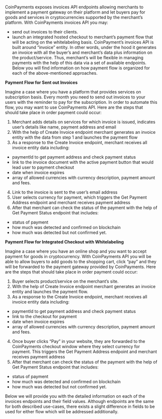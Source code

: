 CoinPayments exposes invoices API endpoints allowing merchants to implement a payment gateway on their platform and let 
buyers pay for goods and services in cryptocurrencies supported by the merchant’s platform.
With CoinPayments invoices API you may:
 - send out invoices to their clients.
 - launch an integrated hosted checkout to merchant’s payment flow that will be acting on the whitelabeling basis.
CoinPayment’s invoices API is built around “invoice” entity. In other words, under the hood it generates an invoice with
all the buyer’s and merchant’s data plus information on the product/service. Thus, merchant’s will be flexible in 
managing payments with the help of this data via a set of available endpoints.
Below you will find information on how payment flow is organized for each of the above-mentioned approaches.

**Payment Flow for Sent out Invoices**

Imagine a case where you have a platform that provides services on subscription basis. Every month you need to send out 
invoices to your users with the reminder to pay for the subscription. In order to automate this flow, you may want to 
use CoinPayments API. Here are the steps that should take place in order payment could occur:

1. Merchant adds details on services for which invoice is issued, indicates user’s details like name, payment address 
and email
2. With the help of Create Invoice endpoint merchant generates an invoice entity with the data from step 1 and launches 
the payment flow
3. As a response to the Create Invoice endpoint, merchant receives all invoice entity data including:
 - paymentId to get payment address and check payment status
 - link to the invoice document with the active payment button that would lead user to payment checkout
 - date when invoice expires
 - array of allowed currencies with currency description, payment amount and fees.

4. Link to the invoice is sent to the user’s email address
5. User selects currency for payment, which triggers the Get Payment Address endpoint and merchant receives payment 
address
6. After that merchant can check the status of the payment with the help of Get Payment Status endpoint that includes:
 - status of payment
 - how much was detected and confirmed on blockchain
 - how much was detected but not confirmed yet.

**Payment Flow for Integrated Checkout with Whitelabeling**

Imagine a case where you have an online shop and you want to accept payment for goods in cryptocurrency. With 
CoinPayments API you will be able to allow buyers to add goods to the shopping cart, click “pay” and they will be 
forwarded to the payment gateway provided by CoinPayments. Here are the steps that should take place in order payment 
could occur:

1. Buyer selects product/service on the merchant’s site.
2. With the help of Create Invoice endpoint merchant generates an invoice entity and launches the payment flow.
3. As a response to the Create Invoice endpoint, merchant receives all invoice entity data including:
 - paymentId to get payment address and check payment status
 - link to the checkout for payment
 - date when invoice expires
 - array of allowed currencies with currency description, payment amount and fees.
4. Once buyer clicks “Pay” in your website, they are forwarded to the CoinPayments checkout window where they select 
currency for payment. This triggers the Get Payment Address endpoint and merchant receives payment address
5. After that merchant can check the status of the payment with the help of Get Payment Status endpoint that includes:
 - status of payment
 - how much was detected and confirmed on blockchain
 - how much was detected but not confirmed yet.

Below we will provide you with the detailed information on each of the invoices endpoints and their field values. 
Although endpoints are the same for both described use-cases, there exists a slight difference in fields to be used for 
either flow which will be addressed additionally.